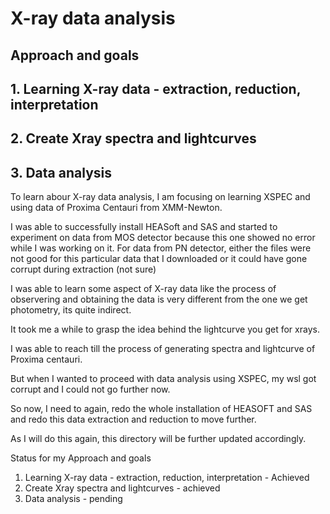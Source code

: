 # X-ray data analysis

## Approach and goals
## 1. Learning X-ray data - extraction, reduction, interpretation
## 2. Create Xray spectra and lightcurves
## 3. Data analysis

To learn abour X-ray data analysis, I am focusing on learning XSPEC and using data of Proxima Centauri from XMM-Newton.

I was able to successfully install HEASoft and SAS and started to experiment on data from MOS detector because this one showed no error while I was working on it.
For data from PN detector, either the files were not good for this particular data that I downloaded or it could have gone corrupt during extraction (not sure)

I was able to learn some aspect of X-ray data like the process of observering and obtaining the data is very different from the one we get photometry, its quite indirect.

It took me a while to grasp the idea behind the lightcurve you get for xrays.

I was able to reach till the process of generating spectra and lightcurve of Proxima centauri.

But when I wanted to proceed with data analysis using XSPEC, my wsl got corrupt and I could not go further now.

So now, I need to again, redo the whole installation of HEASOFT and SAS  and redo this data extraction and reduction to move further.

As I will do this again, this directory will be further updated accordingly.

Status for my Approach and goals
1. Learning X-ray data - extraction, reduction, interpretation - Achieved
2. Create Xray spectra and lightcurves - achieved
3. Data analysis - pending
